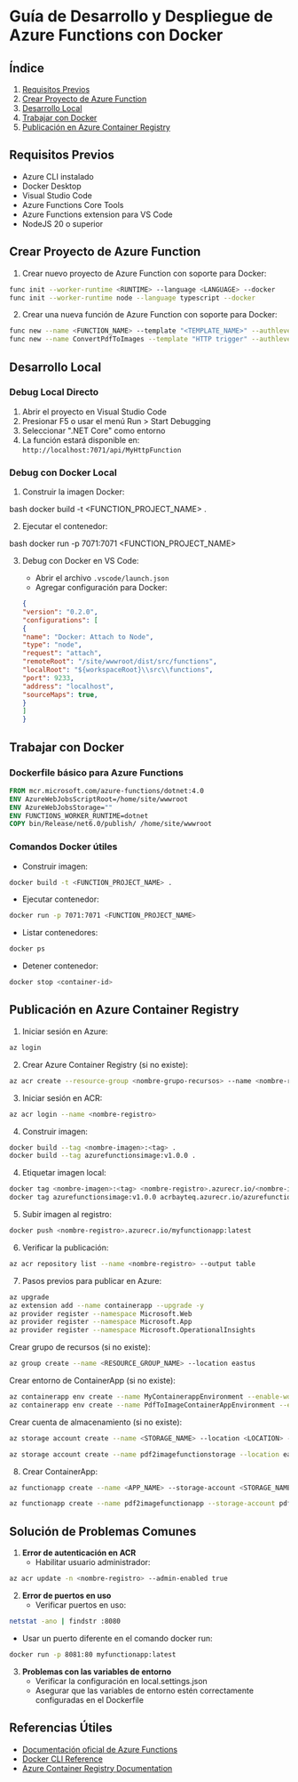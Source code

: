# Guía de Desarrollo y Despliegue de Azure Functions con Docker

## Índice
1. [Requisitos Previos](#requisitos-previos)
2. [Crear Proyecto de Azure Function](#crear-proyecto-de-azure-function)
3. [Desarrollo Local](#desarrollo-local)
4. [Trabajar con Docker](#trabajar-con-docker)
5. [Publicación en Azure Container Registry](#publicación-en-azure-container-registry)

## Requisitos Previos

- Azure CLI instalado
- Docker Desktop
- Visual Studio Code
- Azure Functions Core Tools
- Azure Functions extension para VS Code
- NodeJS 20 o superior

## Crear Proyecto de Azure Function

1. Crear nuevo proyecto de Azure Function con soporte para Docker:
```bash
func init --worker-runtime <RUNTIME> --language <LANGUAGE> --docker
func init --worker-runtime node --language typescript --docker
```

2. Crear una nueva función de Azure Function con soporte para Docker:

```bash
func new --name <FUNCTION_NAME> --template "<TEMPLATE_NAME>" --authlevel "<AUTH_LEVEL>"
func new --name ConvertPdfToImages --template "HTTP trigger" --authlevel "anonymous"
```


## Desarrollo Local

### Debug Local Directo

1. Abrir el proyecto en Visual Studio Code
2. Presionar F5 o usar el menú Run > Start Debugging
3. Seleccionar ".NET Core" como entorno
4. La función estará disponible en: `http://localhost:7071/api/MyHttpFunction`

### Debug con Docker Local

1. Construir la imagen Docker:

bash
docker build -t <FUNCTION_PROJECT_NAME> .

2. Ejecutar el contenedor:

bash
docker run -p 7071:7071 <FUNCTION_PROJECT_NAME>


3. Debug con Docker en VS Code:
   - Abrir el archivo `.vscode/launch.json`
   - Agregar configuración para Docker:

   ```json
   {
   "version": "0.2.0",
   "configurations": [
   {
   "name": "Docker: Attach to Node",
   "type": "node",
   "request": "attach",
   "remoteRoot": "/site/wwwroot/dist/src/functions",
   "localRoot": "${workspaceRoot}\\src\\functions",
   "port": 9233,
   "address": "localhost",
   "sourceMaps": true,
   }
   ]
   }
   ```


## Trabajar con Docker

### Dockerfile básico para Azure Functions

```dockerfile
FROM mcr.microsoft.com/azure-functions/dotnet:4.0
ENV AzureWebJobsScriptRoot=/home/site/wwwroot
ENV AzureWebJobsStorage=""
ENV FUNCTIONS_WORKER_RUNTIME=dotnet
COPY bin/Release/net6.0/publish/ /home/site/wwwroot
```


### Comandos Docker útiles

- Construir imagen:

```bash
docker build -t <FUNCTION_PROJECT_NAME> .
```

- Ejecutar contenedor:

```bash
docker run -p 7071:7071 <FUNCTION_PROJECT_NAME>
```
    
- Listar contenedores:

```bash
docker ps
```

- Detener contenedor:

```bash
docker stop <container-id>
```


## Publicación en Azure Container Registry

1. Iniciar sesión en Azure:
```bash
az login
```

2. Crear Azure Container Registry (si no existe):
```bash
az acr create --resource-group <nombre-grupo-recursos> --name <nombre-registro> --sku Basic
```

3. Iniciar sesión en ACR:
```bash
az acr login --name <nombre-registro>
```
4. Construir imagen:
```bash
docker build --tag <nombre-imagen>:<tag> .
docker build --tag azurefunctionsimage:v1.0.0 .
```

4. Etiquetar imagen local:
```bash
docker tag <nombre-imagen>:<tag> <nombre-registro>.azurecr.io/<nombre-imagen>:<tag>
docker tag azurefunctionsimage:v1.0.0 acrbayteq.azurecr.io/azurefunctionsimage:v1.0.0
```

5. Subir imagen al registro:
```bash
docker push <nombre-registro>.azurecr.io/myfunctionapp:latest
```

6. Verificar la publicación:
```bash
az acr repository list --name <nombre-registro> --output table
```


7. Pasos previos para publicar en Azure:
```bash
az upgrade
az extension add --name containerapp --upgrade -y
az provider register --namespace Microsoft.Web 
az provider register --namespace Microsoft.App 
az provider register --namespace Microsoft.OperationalInsights 
```

Crear grupo de recursos (si no existe):
```bash
az group create --name <RESOURCE_GROUP_NAME> --location eastus
```


Crear entorno de ContainerApp (si no existe):
```bash
az containerapp env create --name MyContainerappEnvironment --enable-workload-profiles --resource-group <RESOURCE_GROUP_NAME> --location <LOCATION>
az containerapp env create --name PdfToImageContainerAppEnvironment --enable-workload-profiles --resource-group Bayteq --location eastus
```

Crear cuenta de almacenamiento (si no existe):
```bash
az storage account create --name <STORAGE_NAME> --location <LOCATION> --resource-group <RESOURCE_GROUP_NAME> --sku Standard_LRS

az storage account create --name pdf2imagefunctionstorage --location eastus --resource-group Bayteq --sku Standard_LRS
```

8. Crear ContainerApp:
```bash
az functionapp create --name <APP_NAME> --storage-account <STORAGE_NAME> --environment MyContainerappEnvironment --workload-profile-name "Consumption" --resource-group AzureFunctionsContainers-rg --functions-version 4 --runtime node --image <LOGIN_SERVER>/azurefunctionsimage:v1.0.0 --assign-identity

az functionapp create --name pdf2imagefunctionapp --storage-account pdf2imagefunctionstorage --environment PdfToImageContainerAppEnvironment --workload-profile-name "Consumption" --resource-group Bayteq --functions-version 4 --runtime node --image acrbayteq.azurecr.io/azurefunctionsimage:v1.0.0 --assign-identity
```


## Solución de Problemas Comunes

1. **Error de autenticación en ACR**
   - Habilitar usuario administrador:
```bash
az acr update -n <nombre-registro> --admin-enabled true
```

2. **Error de puertos en uso**
   - Verificar puertos en uso:
```bash
netstat -ano | findstr :8080
```
   - Usar un puerto diferente en el comando docker run:
```bash
docker run -p 8081:80 myfunctionapp:latest
```

3. **Problemas con las variables de entorno**
   - Verificar la configuración en local.settings.json
   - Asegurar que las variables de entorno estén correctamente configuradas en el Dockerfile

## Referencias Útiles

- [Documentación oficial de Azure Functions](https://docs.microsoft.com/es-es/azure/azure-functions/)
- [Docker CLI Reference](https://docs.docker.com/engine/reference/commandline/cli/)
- [Azure Container Registry Documentation](https://docs.microsoft.com/es-es/azure/container-registry/)
